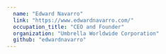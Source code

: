```yaml
---
  name: "Edward Navarro"
  link: "https://www.edwardnavarro.com/"
  occupation_title: "CEO and Founder"
  organization: "Umbrella Worldwide Corporation"
  github: "edwardnavarro"
---
```

